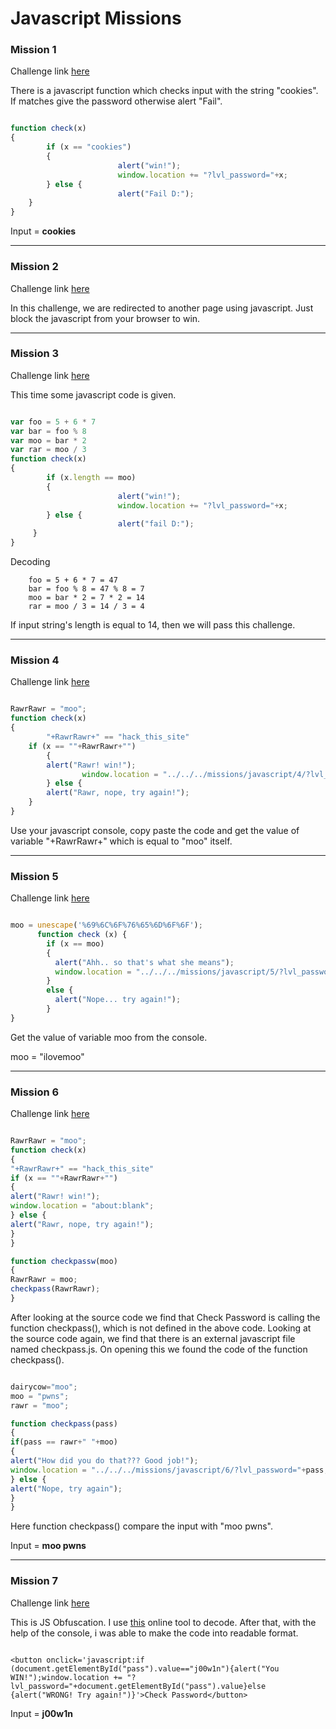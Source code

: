 # Javascript Missions

### Mission 1

Challenge link [here](https://www.hackthissite.org/missions/javascript/1/)

There is a javascript function which checks input with the string "cookies". If matches give the password otherwise alert "Fail".

```javascript

function check(x)
{
        if (x == "cookies")
        {
                        alert("win!");
                        window.location += "?lvl_password="+x;
        } else {
                        alert("Fail D:");
	}
}

```

Input = **cookies**

----

### Mission 2

Challenge link [here](https://www.hackthissite.org/missions/javascript/2/)

In this challenge, we are redirected to another page using javascript. Just block the javascript from your browser to win.

----

### Mission 3

Challenge link [here](https://www.hackthissite.org/missions/javascript/3/)

This time some javascript code is given.

```javascript

var foo = 5 + 6 * 7 
var bar = foo % 8
var moo = bar * 2
var rar = moo / 3
function check(x)
{
        if (x.length == moo)
        {
                        alert("win!");
                        window.location += "?lvl_password="+x;
        } else {
                        alert("fail D:");
	 }
}

```

Decoding

```
	foo = 5 + 6 * 7 = 47
	bar = foo % 8 = 47 % 8 = 7
	moo = bar * 2 = 7 * 2 = 14
	rar = moo / 3 = 14 / 3 = 4

```

If input string's length is equal to 14, then we will pass this challenge.

----

### Mission 4

Challenge link [here](https://www.hackthissite.org/missions/javascript/4/) 

```javascript

RawrRawr = "moo";
function check(x)
{
        "+RawrRawr+" == "hack_this_site"
	if (x == ""+RawrRawr+"")
        {
		alert("Rawr! win!");
                window.location = "../../../missions/javascript/4/?lvl_password="+x;
        } else {
		alert("Rawr, nope, try again!");
	}
}

```

Use your javascript console, copy paste the code and get the value of variable "+RawrRawr+" which is equal to "moo" itself.

----

### Mission 5

Challenge link [here](https://www.hackthissite.org/missions/javascript/5/) 

```javascript

moo = unescape('%69%6C%6F%76%65%6D%6F%6F');
      function check (x) {
        if (x == moo)
        {
          alert("Ahh.. so that's what she means");
          window.location = "../../../missions/javascript/5/?lvl_password="+x;
        }
        else {
          alert("Nope... try again!");
        }
}

```

Get the value of variable moo from the console.

moo = "ilovemoo"

----

### Mission 6

Challenge link [here](https://www.hackthissite.org/missions/javascript/6/) 

```javascript

RawrRawr = "moo";
function check(x)
{
"+RawrRawr+" == "hack_this_site"
if (x == ""+RawrRawr+"")
{
alert("Rawr! win!");
window.location = "about:blank";
} else {
alert("Rawr, nope, try again!");
}
}

function checkpassw(moo)
{
RawrRawr = moo;
checkpass(RawrRawr);
}

```

After looking at the source code we find that Check Password is calling the function checkpass(), which is not defined in the above code. Looking at the source code again, we find that there is an external javascript file named checkpass.js. On opening this we found the code of the function checkpass().

```javascript

dairycow="moo";
moo = "pwns";
rawr = "moo";

function checkpass(pass)
{
if(pass == rawr+" "+moo)
{	
alert("How did you do that??? Good job!");
window.location = "../../../missions/javascript/6/?lvl_password="+pass;
} else {
alert("Nope, try again");
}
}

```

Here function checkpass() compare the input with "moo pwns".

Input = **moo pwns**

----

### Mission 7

Challenge link [here](https://www.hackthissite.org/missions/javascript/7/)

This is JS Obfuscation. I use [this](http://www.dcode.fr/javascript-unobfuscator) online tool to decode. After that, with the help of the console, i was able to make the code into readable format.

```

<button onclick='javascript:if (document.getElementById("pass").value=="j00w1n"){alert("You WIN!");window.location += "?lvl_password="+document.getElementById("pass").value}else {alert("WRONG! Try again!")}'>Check Password</button>

```

Input = **j00w1n**
